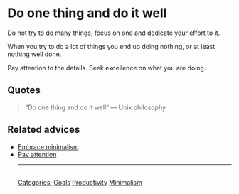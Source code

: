 # Do one thing and do it well

Do not try to do many things, focus on one and dedicate your effort to it.

When you try to do a lot of things you end up doing nothing, or at least nothing well done.

Pay attention to the details. Seek excellence on what you are doing.

## Quotes

> “Do one thing and do it well“ — Unix philosophy

## Related advices

- [Embrace minimalism](../Embrace%20minimalism/index.md)
- [Pay attention](../Pay%20attention/index.md)<hr/><br/>[Categories:](../Categories/index.md) [Goals](../Categories/Goals.md) [Productivity](../Categories/Productivity.md) [Minimalism](../Categories/Minimalism.md)